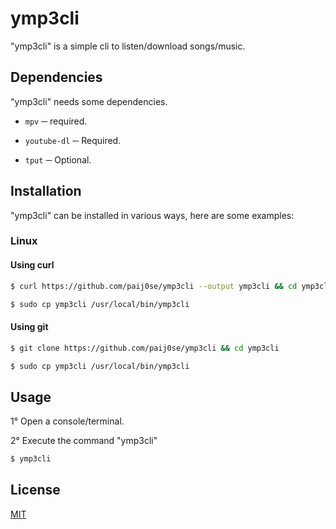 # **ymp3cli**
"ymp3cli" is a simple cli to listen/download songs/music.

## **Dependencies**
"ymp3cli" needs some dependencies.

- `mpv` ─ required.
- `youtube-dl` ─ Required.

- `tput` ─ Optional.

## **Installation**
"ymp3cli" can be installed in various ways, here are some examples:

### **Linux**
#### **Using curl**

```bash
$ curl https://github.com/paij0se/ymp3cli --output ymp3cli && cd ymp3cli
```

```bash
$ sudo cp ymp3cli /usr/local/bin/ymp3cli
```

#### **Using git**

```bash
$ git clone https://github.com/paij0se/ymp3cli && cd ymp3cli
```

```bash
$ sudo cp ymp3cli /usr/local/bin/ymp3cli
```

## **Usage**
1° Open a console/terminal.

2° Execute the command "ymp3cli"

```bash
$ ymp3cli
```

## **License**
[MIT](https://choosealicense.com/licenses/mit/)